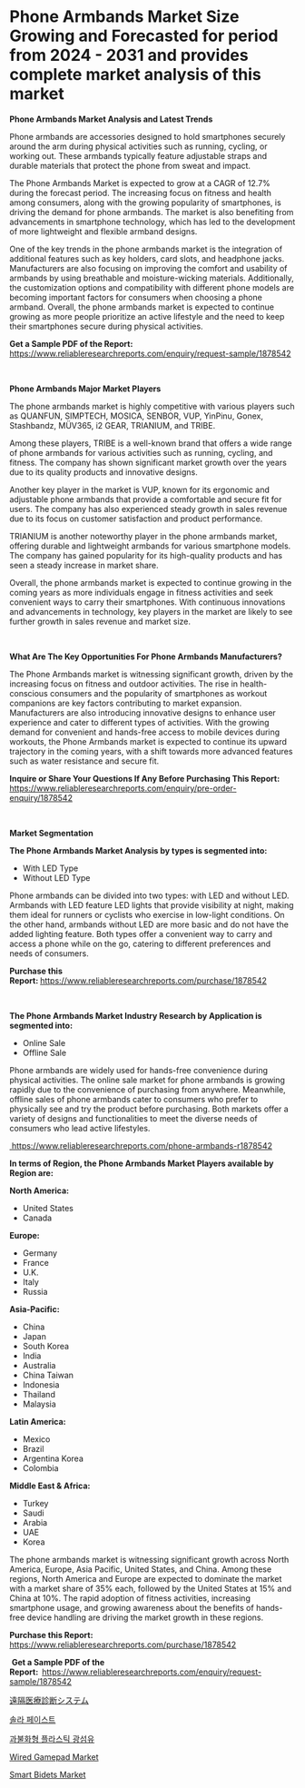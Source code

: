 <p><h1>Phone Armbands Market Size Growing and Forecasted for period from 2024 - 2031 and provides complete market analysis of this market</h1></p><p><strong>Phone Armbands Market Analysis and Latest Trends</strong></p>
<p><p>Phone armbands are accessories designed to hold smartphones securely around the arm during physical activities such as running, cycling, or working out. These armbands typically feature adjustable straps and durable materials that protect the phone from sweat and impact.</p><p>The Phone Armbands Market is expected to grow at a CAGR of 12.7% during the forecast period. The increasing focus on fitness and health among consumers, along with the growing popularity of smartphones, is driving the demand for phone armbands. The market is also benefiting from advancements in smartphone technology, which has led to the development of more lightweight and flexible armband designs.</p><p>One of the key trends in the phone armbands market is the integration of additional features such as key holders, card slots, and headphone jacks. Manufacturers are also focusing on improving the comfort and usability of armbands by using breathable and moisture-wicking materials. Additionally, the customization options and compatibility with different phone models are becoming important factors for consumers when choosing a phone armband. Overall, the phone armbands market is expected to continue growing as more people prioritize an active lifestyle and the need to keep their smartphones secure during physical activities.</p></p>
<p><strong>Get a Sample PDF of the Report:&nbsp;</strong> <a href="https://www.reliableresearchreports.com/enquiry/request-sample/1878542">https://www.reliableresearchreports.com/enquiry/request-sample/1878542</a></p>
<p>&nbsp;</p>
<p><strong>Phone Armbands Major Market Players</strong></p>
<p><p>The phone armbands market is highly competitive with various players such as QUANFUN, SIMPTECH, MOSICA, SENBOR, VUP, YinPinu, Gonex, Stashbandz, MÜV365, i2 GEAR, TRIANIUM, and TRIBE. </p><p>Among these players, TRIBE is a well-known brand that offers a wide range of phone armbands for various activities such as running, cycling, and fitness. The company has shown significant market growth over the years due to its quality products and innovative designs.</p><p>Another key player in the market is VUP, known for its ergonomic and adjustable phone armbands that provide a comfortable and secure fit for users. The company has also experienced steady growth in sales revenue due to its focus on customer satisfaction and product performance.</p><p>TRIANIUM is another noteworthy player in the phone armbands market, offering durable and lightweight armbands for various smartphone models. The company has gained popularity for its high-quality products and has seen a steady increase in market share.</p><p>Overall, the phone armbands market is expected to continue growing in the coming years as more individuals engage in fitness activities and seek convenient ways to carry their smartphones. With continuous innovations and advancements in technology, key players in the market are likely to see further growth in sales revenue and market size.</p></p>
<p>&nbsp;</p>
<p><strong>What Are The Key Opportunities For Phone Armbands Manufacturers?</strong></p>
<p><p>The Phone Armbands market is witnessing significant growth, driven by the increasing focus on fitness and outdoor activities. The rise in health-conscious consumers and the popularity of smartphones as workout companions are key factors contributing to market expansion. Manufacturers are also introducing innovative designs to enhance user experience and cater to different types of activities. With the growing demand for convenient and hands-free access to mobile devices during workouts, the Phone Armbands market is expected to continue its upward trajectory in the coming years, with a shift towards more advanced features such as water resistance and secure fit.</p></p>
<p><strong>Inquire or Share Your Questions If Any Before Purchasing This Report:</strong> <a href="https://www.reliableresearchreports.com/enquiry/pre-order-enquiry/1878542">https://www.reliableresearchreports.com/enquiry/pre-order-enquiry/1878542</a></p>
<p>&nbsp;</p>
<p><strong>Market Segmentation</strong></p>
<p><strong>The Phone Armbands Market Analysis by types is segmented into:</strong></p>
<p><ul><li>With LED Type</li><li>Without LED Type</li></ul></p>
<p><p>Phone armbands can be divided into two types: with LED and without LED. Armbands with LED feature LED lights that provide visibility at night, making them ideal for runners or cyclists who exercise in low-light conditions. On the other hand, armbands without LED are more basic and do not have the added lighting feature. Both types offer a convenient way to carry and access a phone while on the go, catering to different preferences and needs of consumers.</p></p>
<p><strong>Purchase this Report:&nbsp;</strong><a href="https://www.reliableresearchreports.com/purchase/1878542">https://www.reliableresearchreports.com/purchase/1878542</a></p>
<p>&nbsp;</p>
<p><strong>The Phone Armbands Market Industry Research by Application is segmented into:</strong></p>
<p><ul><li>Online Sale</li><li>Offline Sale</li></ul></p>
<p><p>Phone armbands are widely used for hands-free convenience during physical activities. The online sale market for phone armbands is growing rapidly due to the convenience of purchasing from anywhere. Meanwhile, offline sales of phone armbands cater to consumers who prefer to physically see and try the product before purchasing. Both markets offer a variety of designs and functionalities to meet the diverse needs of consumers who lead active lifestyles.</p></p>
<p><a href="https://www.reliableresearchreports.com/phone-armbands-r1878542">&nbsp;https://www.reliableresearchreports.com/phone-armbands-r1878542</a></p>
<p><strong>In terms of Region, the Phone Armbands Market Players available by Region are:</strong></p>
<p>
    <p> <strong> North America: </strong>
        <ul>
            <li>United States</li>
            <li>Canada</li>
        </ul>
        </p> 
    <p> <strong> Europe: </strong>
        <ul>
            <li>Germany</li>
            <li>France</li>
            <li>U.K.</li>
            <li>Italy</li>
            <li>Russia</li>
        </ul>
        </p> 
    <p> <strong> Asia-Pacific: </strong>
        <ul>
            <li>China</li>
            <li>Japan</li>
            <li>South Korea</li>
            <li>India</li>
            <li>Australia</li>
            <li>China Taiwan</li>
            <li>Indonesia</li>
            <li>Thailand</li>
            <li>Malaysia</li>
        </ul>
        </p> 
    <p> <strong> Latin America: </strong>
        <ul>
            <li>Mexico</li>
            <li>Brazil</li>
            <li>Argentina Korea</li>
            <li>Colombia</li>
        </ul>
        </p> 
    <p> <strong> Middle East & Africa: </strong>
        <ul>
            <li>Turkey</li>
            <li>Saudi</li>
            <li>Arabia</li>
            <li>UAE</li>
            <li>Korea</li>
        </ul>
    </p>
    </p>
<p><p>The phone armbands market is witnessing significant growth across North America, Europe, Asia Pacific, United States, and China. Among these regions, North America and Europe are expected to dominate the market with a market share of 35% each, followed by the United States at 15% and China at 10%. The rapid adoption of fitness activities, increasing smartphone usage, and growing awareness about the benefits of hands-free device handling are driving the market growth in these regions.</p></p>
<p><strong>Purchase this Report: </strong><a href="https://www.reliableresearchreports.com/purchase/1878542">https://www.reliableresearchreports.com/purchase/1878542</a></p>
<p>&nbsp;<strong>Get a Sample PDF of the Report:&nbsp;&nbsp;</strong><a href="https://www.reliableresearchreports.com/enquiry/request-sample/1878542">https://www.reliableresearchreports.com/enquiry/request-sample/1878542</a></p>
<p><strong></strong></p>
<p><p><a href="https://github.com/JoanaNitzsche/Market-Research-Report-List-1/blob/main/2382693142193.md">遠隔医療診断システム</a></p><p><a href="https://github.com/Tristiarton768456/Market-Research-Report-List-2/blob/main/3296505150007.md">솔라 페이스트</a></p><p><a href="https://github.com/novabrown3/Market-Research-Report-List-1/blob/main/6073513150008.md">과불화형 플라스틱 광섬유</a></p><p><a href="https://github.com/IzaiahBartell/Market-Research-Report-List-1/blob/main/wired-gamepad-market.md">Wired Gamepad Market</a></p><p><a href="https://github.com/Valeridd446677/Market-Research-Report-List-1/blob/main/smart-bidets-market.md">Smart Bidets Market</a></p></p>